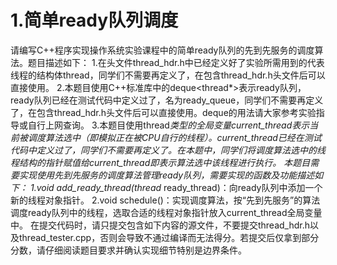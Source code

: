 # 1.简单ready队列调度

请编写C++程序实现操作系统实验课程中的简单ready队列的先到先服务的调度算法。题目描述如下：
1.在头文件thread_hdr.h中已经定义好了实验所需用到的代表线程的结构体thread，同学们不需要再定义了，在包含thread_hdr.h头文件后可以直接使用。
2.本题目使用C++标准库中的deque<thread*>表示ready队列，ready队列已经在测试代码中定义过了，名为ready_queue，同学们不需要再定义了，在包含thread_hdr.h头文件后可以直接使用。deque的用法请大家参考实验指导或自行上网查询。
3.本题目使用thread*类型的全局变量current_thread表示当前被调度算法选中（即模拟正在被CPU自行的线程）。current_thread已经在测试代码中定义过了，同学们不需要再定义了。在本题中，同学们将调度算法选中的线程结构的指针赋值给current_thread即表示算法选中该线程进行执行。
本题目需要实现使用先到先服务的调度算法管理ready队列，需要实现的函数及功能描述如下：
1.void add_ready_thread(thread* ready_thread)：向ready队列中添加一个新的线程对象指针。
2.void schedule()：实现调度算法，按“先到先服务”的算法调度ready队列中的线程，选取合适的线程对象指针放入current_thread全局变量中。
在提交代码时，请只提交包含如下内容的源文件，不要提交thread_hdr.h以及thread_tester.cpp，否则会导致不通过编译而无法得分。若提交后仅拿到部分分数，请仔细阅读题目要求并确认实现细节特别是边界条件。
